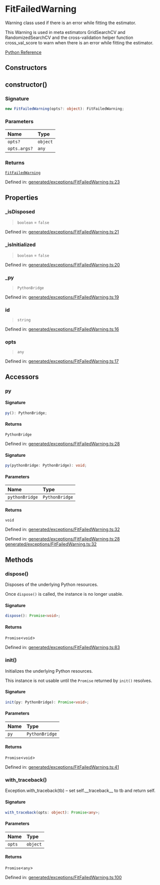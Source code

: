 # FitFailedWarning

Warning class used if there is an error while fitting the estimator.

This Warning is used in meta estimators GridSearchCV and RandomizedSearchCV and the cross-validation helper function cross\_val\_score to warn when there is an error while fitting the estimator.

[Python Reference](https://scikit-learn.org/stable/modules/generated/sklearn.exceptions.FitFailedWarning.html)

## Constructors

## constructor()

### Signature

```ts
new FitFailedWarning(opts?: object): FitFailedWarning;
```

### Parameters

| Name | Type |
| :------ | :------ |
| `opts?` | `object` |
| `opts.args?` | `any` |

### Returns

[`FitFailedWarning`](FitFailedWarning.md)

Defined in:  [generated/exceptions/FitFailedWarning.ts:23](https://github.com/transitive-bullshit/scikit-learn-ts/blob/f6c1fce/packages/sklearn/src/generated/exceptions/FitFailedWarning.ts#L23)

## Properties

### \_isDisposed

> `boolean`  = `false`

Defined in:  [generated/exceptions/FitFailedWarning.ts:21](https://github.com/transitive-bullshit/scikit-learn-ts/blob/f6c1fce/packages/sklearn/src/generated/exceptions/FitFailedWarning.ts#L21)

### \_isInitialized

> `boolean`  = `false`

Defined in:  [generated/exceptions/FitFailedWarning.ts:20](https://github.com/transitive-bullshit/scikit-learn-ts/blob/f6c1fce/packages/sklearn/src/generated/exceptions/FitFailedWarning.ts#L20)

### \_py

> `PythonBridge`

Defined in:  [generated/exceptions/FitFailedWarning.ts:19](https://github.com/transitive-bullshit/scikit-learn-ts/blob/f6c1fce/packages/sklearn/src/generated/exceptions/FitFailedWarning.ts#L19)

### id

> `string`

Defined in:  [generated/exceptions/FitFailedWarning.ts:16](https://github.com/transitive-bullshit/scikit-learn-ts/blob/f6c1fce/packages/sklearn/src/generated/exceptions/FitFailedWarning.ts#L16)

### opts

> `any`

Defined in:  [generated/exceptions/FitFailedWarning.ts:17](https://github.com/transitive-bullshit/scikit-learn-ts/blob/f6c1fce/packages/sklearn/src/generated/exceptions/FitFailedWarning.ts#L17)

## Accessors

### py

#### Signature

```ts
py(): PythonBridge;
```

#### Returns

`PythonBridge`

Defined in:  [generated/exceptions/FitFailedWarning.ts:28](https://github.com/transitive-bullshit/scikit-learn-ts/blob/f6c1fce/packages/sklearn/src/generated/exceptions/FitFailedWarning.ts#L28)

#### Signature

```ts
py(pythonBridge: PythonBridge): void;
```

#### Parameters

| Name | Type |
| :------ | :------ |
| `pythonBridge` | `PythonBridge` |

#### Returns

`void`

Defined in:  [generated/exceptions/FitFailedWarning.ts:32](https://github.com/transitive-bullshit/scikit-learn-ts/blob/f6c1fce/packages/sklearn/src/generated/exceptions/FitFailedWarning.ts#L32)

Defined in:  [generated/exceptions/FitFailedWarning.ts:28](https://github.com/transitive-bullshit/scikit-learn-ts/blob/f6c1fce/packages/sklearn/src/generated/exceptions/FitFailedWarning.ts#L28) [generated/exceptions/FitFailedWarning.ts:32](https://github.com/transitive-bullshit/scikit-learn-ts/blob/f6c1fce/packages/sklearn/src/generated/exceptions/FitFailedWarning.ts#L32)

## Methods

### dispose()

Disposes of the underlying Python resources.

Once `dispose()` is called, the instance is no longer usable.

#### Signature

```ts
dispose(): Promise<void>;
```

#### Returns

`Promise`\<`void`\>

Defined in:  [generated/exceptions/FitFailedWarning.ts:83](https://github.com/transitive-bullshit/scikit-learn-ts/blob/f6c1fce/packages/sklearn/src/generated/exceptions/FitFailedWarning.ts#L83)

### init()

Initializes the underlying Python resources.

This instance is not usable until the `Promise` returned by `init()` resolves.

#### Signature

```ts
init(py: PythonBridge): Promise<void>;
```

#### Parameters

| Name | Type |
| :------ | :------ |
| `py` | `PythonBridge` |

#### Returns

`Promise`\<`void`\>

Defined in:  [generated/exceptions/FitFailedWarning.ts:41](https://github.com/transitive-bullshit/scikit-learn-ts/blob/f6c1fce/packages/sklearn/src/generated/exceptions/FitFailedWarning.ts#L41)

### with\_traceback()

Exception.with\_traceback(tb) – set self.\_\_traceback\_\_ to tb and return self.

#### Signature

```ts
with_traceback(opts: object): Promise<any>;
```

#### Parameters

| Name | Type |
| :------ | :------ |
| `opts` | `object` |

#### Returns

`Promise`\<`any`\>

Defined in:  [generated/exceptions/FitFailedWarning.ts:100](https://github.com/transitive-bullshit/scikit-learn-ts/blob/f6c1fce/packages/sklearn/src/generated/exceptions/FitFailedWarning.ts#L100)
